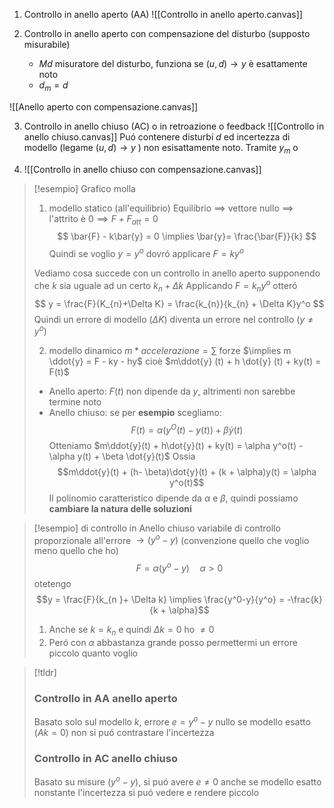 1. Controllo in anello aperto (AA)
 ![[Controllo in anello aperto.canvas]]

2. Controllo in anello aperto con compensazione del disturbo (supposto misurabile)
	- $Md$ misuratore del disturbo, funziona se $(u,d) \to y$ è esattamente noto
	- $d_{m} = d$

![[Anello aperto con compensazione.canvas]]

3. Controllo in anello chiuso (AC) o in retroazione o feedback
![[Controllo in anello chiuso.canvas]]
Puó contenere disturbi $d$ ed incertezza di modello (legame $(u,d) \to y$ ) non esisattamente noto. Tramite $y_{m}$ o


4. ![[Controllo in anello chiuso con compensazione.canvas]]
>[!esempio]
> Grafico molla
> 
> 1. modello statico (all'equilibrio)
>    Equilibrio $\implies$ vettore nullo $\implies$ l'attrito è $0 \implies F + F_{att} =0$
>    $$
> \bar{F} - k\bar{y} = 0 \implies \bar{y}= \frac{\bar{F}}{k}
>$$
>Quindi se voglio $y = y^o$ dovró applicare $F = ky^o$
>
>Vediamo cosa succede con un controllo in anello aperto supponendo che $k$ sia uguale ad un certo $k_{n} + \Delta k$
>Applicando $F = k_{n}y^o$ otteró
> $$
> y = \frac{F}{K_{n}+\Delta K} = \frac{k_{n}}{k_{n} + \Delta K}y^o
>$$
>Quindi un errore di modello ($\Delta K$) diventa un errore nel controllo $(y \neq y^o)$
>
>2. modello dinamico
> $m*accelerazione = \sum$ forze $\implies m \ddot{y} = F - ky - hy$ cioè $m\ddot{y} (t) + h \dot{y} (t) + ky(t) = F(t)$
> - Anello aperto: $F(t)$ non dipende da $y$, altrimenti non sarebbe termine noto
> - Anello chiuso: se per **esempio** scegliamo:
> $$F(t) = \alpha(y^O(t) - y(t)) + \beta \dot{y}(t)$$
> Otteniamo
>  $m\ddot{y}(t) + h\dot{y}(t) + ky(t) = \alpha y^o(t) - \alpha y(t) + \beta \dot{y}(t)$
>  Ossia
>   $$m\ddot{y}(t) + (h-  \beta)\dot{y}(t) + (k + \alpha)y(t) = \alpha y^o(t)$$
> Il polinomio caratteristico dipende da $\alpha$ e $\beta$, quindi possiamo **cambiare la natura delle soluzioni**


>[!esempio] di controllo in Anello chiuso
> variabile di controllo proporzionale all'errore $\to (y^o - y)$ (convenzione quello che voglio meno quello che ho)
> $$F = \alpha(y^o-y)\quad \alpha > 0$$
> otetengo
> $$y = \frac{F}{k_{n }+ \Delta k} \implies \frac{y^0-y}{y^o} = -\frac{k}{k + \alpha}$$
> 1. Anche se $k = k_{n}$ e quindi $\Delta k = 0$ ho $\neq 0$
> 2. Peró con $\alpha$ abbastanza grande posso permettermi un errore piccolo quanto voglio




>[!tldr]
>### Controllo in AA anello aperto
> Basato solo sul modello $k$, errore $e = y^o - y$ nullo se modello esatto $(Ak =0)$ non si puó contrastare l'incertezza
> 
> 
> ### Controllo in AC anello chiuso
> Basato su misure $(y^o - y)$, si puó avere $e \neq 0$ anche se modello esatto nonstante l'incertezza si puó vedere e rendere piccolo



